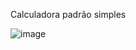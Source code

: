 Calculadora padrão simples

![image](https://github.com/user-attachments/assets/8bb12007-cc39-4c48-9b84-7f76798aa9e5)
